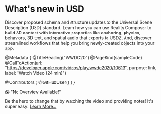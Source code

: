 # What's new in USD

Discover proposed schema and structure updates to the Universal Scene Description (USD) standard. Learn how you can use Reality Composer to build AR content with interactive properties like anchoring, physics, behaviors, 3D text, and spatial audio that exports to USDZ. And, discover streamlined workflows that help you bring newly-created objects into your app.

@Metadata {
   @TitleHeading("WWDC20")
   @PageKind(sampleCode)
   @CallToAction(url: "https://developer.apple.com/videos/play/wwdc2020/10613", purpose: link, label: "Watch Video (24 min)")

   @Contributors {
      @GitHubUser(<replace this with your GitHub handle>)
   }
}

😱 "No Overview Available!"

Be the hero to change that by watching the video and providing notes! It's super easy:
 [Learn More…](https://wwdcnotes.com/documentation/wwdcnotes/contributing)
